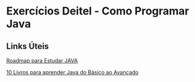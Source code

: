 # Exercícios Deitel - Como Programar Java



## Links Úteis

[Roadmap para Estudar JAVA](https://thejavafullstack.com/roadmap-to-java-full-stack-development/)

[10 Livros para aprender Java do Básico ao Avançado](https://hackr.io/blog/best-java-books-for-beginners-and-advanced-programmers)

